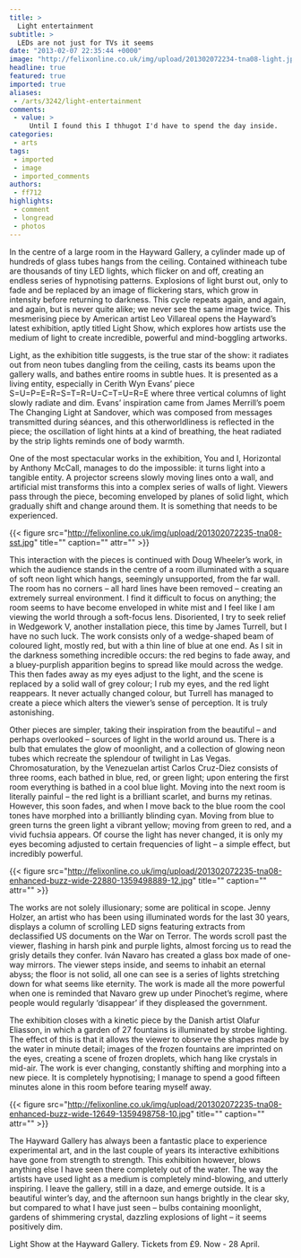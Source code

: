 ```yaml
---
title: >
  Light entertainment
subtitle: >
  LEDs are not just for TVs it seems
date: "2013-02-07 22:35:44 +0000"
image: "http://felixonline.co.uk/img/upload/201302072234-tna08-light.jpg"
headline: true
featured: true
imported: true
aliases:
 - /arts/3242/light-entertainment
comments:
 - value: >
     Until I found this I thhugot I'd have to spend the day inside.
categories:
 - arts
tags:
 - imported
 - image
 - imported_comments
authors:
 - ff712
highlights:
 - comment
 - longread
 - photos
---
```


In the centre of a large room in the Hayward Gallery, a cylinder made up of hundreds of glass tubes hangs from the ceiling. Contained withineach tube are thousands of tiny LED lights, which flicker on and off, creating an endless series of hypnotising patterns. Explosions of light burst out, only to fade and be replaced by an image of flickering stars, which grow in intensity before returning to darkness. This cycle repeats again, and again, and again, but is never quite alike; we never see the same image twice. This mesmerising piece by American artist Leo Villareal opens the Hayward’s latest exhibition, aptly titled Light Show, which explores how artists use the medium of light to create incredible, powerful and mind-boggling artworks.

Light, as the exhibition title suggests, is the true star of the show: it radiates out from neon tubes dangling from the ceiling, casts its beams upon the gallery walls, and bathes entire rooms in subtle hues. It is presented as a living entity, especially in Cerith Wyn Evans’ piece S=U=P=E=R=S=T=R=U=C=T=U=R=E where three vertical columns of light slowly radiate and dim. Evans’ inspiration came from James Merrill’s poem The Changing Light at Sandover, which was composed from messages transmitted during séances, and this otherworldliness is reflected in the piece; the oscillation of light hints at a kind of breathing, the heat radiated by the strip lights reminds one of body warmth.

One of the most spectacular works in the exhibition, You and I, Horizontal by Anthony McCall, manages to do the impossible: it turns light into a tangible entity. A projector screens slowly moving lines onto a wall, and artificial mist transforms this into a complex series of walls of light. Viewers pass through the piece, becoming enveloped by planes of solid light, which gradually shift and change around them. It is something that needs to be experienced.

{{< figure src="http://felixonline.co.uk/img/upload/201302072235-tna08-sst.jpg" title="" caption="" attr="" >}}

This interaction with the pieces is continued with Doug Wheeler’s work, in which the audience stands in the centre of a room illuminated with a square of soft neon light which hangs, seemingly unsupported, from the far wall. The room has no corners – all hard lines have been removed – creating an extremely surreal environment. I find it difficult to focus on anything; the room seems to have become enveloped in white mist and I feel like I am viewing the world through a soft-focus lens. Disoriented, I try to seek relief in Wedgework V, another installation piece, this time by James Turrell, but I have no such luck. The work consists only of a wedge-shaped beam of coloured light, mostly red, but with a thin line of blue at one end. As I sit in the darkness something incredible occurs: the red begins to fade away, and a bluey-purplish apparition begins to spread like mould across the wedge. This then fades away as my eyes adjust to the light, and the scene is replaced by a solid wall of grey colour; I rub my eyes, and the red light reappears. It never actually changed colour, but Turrell has managed to create a piece which alters the viewer’s sense of perception. It is truly astonishing.

Other pieces are simpler, taking their inspiration from the beautiful – and perhaps overlooked – sources of light in the world around us. There is a bulb that emulates the glow of moonlight, and a collection of glowing neon tubes which recreate the splendour of twilight in Las Vegas. Chromosaturation, by the Venezuelan artist Carlos Cruz-Diez consists of three rooms, each bathed in blue, red, or green light; upon entering the first room everything is bathed in a cool blue light. Moving into the next room is literally painful – the red light is a brilliant scarlet, and burns my retinas. However, this soon fades, and when I move back to the blue room the cool tones have morphed into a brilliantly blinding cyan. Moving from blue to green turns the green light a vibrant yellow; moving from green to red, and a vivid fuchsia appears. Of course the light has never changed, it is only my eyes becoming adjusted to certain frequencies of light – a simple effect, but incredibly powerful.

{{< figure src="http://felixonline.co.uk/img/upload/201302072235-tna08-enhanced-buzz-wide-22880-1359498889-12.jpg" title="" caption="" attr="" >}}

The works are not solely illusionary; some are political in scope. Jenny Holzer, an artist who has been using illuminated words for the last 30 years, displays a column of scrolling LED signs featuring extracts from declassified US documents on the War on Terror. The words scroll past the viewer, flashing in harsh pink and purple lights, almost forcing us to read the grisly details they confer. Iván Navaro has created a glass box made of one-way mirrors. The viewer steps inside, and seems to inhabit an eternal abyss; the floor is not solid, all one can see is a series of lights stretching down for what seems like eternity. The work is made all the more powerful when one is reminded that Navaro grew up under Pinochet’s regime, where people would regularly ‘disappear’ if they displeased the government.

The exhibition closes with a kinetic piece by the Danish artist Olafur Eliasson, in which a garden of 27 fountains is illuminated by strobe lighting. The effect of this is that it allows the viewer to observe the shapes made by the water in minute detail; images of the frozen fountains are imprinted on the eyes, creating a scene of frozen droplets, which hang like crystals in mid-air. The work is ever changing, constantly shifting and morphing into a new piece. It is completely hypnotising; I manage to spend a good fifteen minutes alone in this room before tearing myself away.

{{< figure src="http://felixonline.co.uk/img/upload/201302072235-tna08-enhanced-buzz-wide-12649-1359498758-10.jpg" title="" caption="" attr="" >}}

The Hayward Gallery has always been a fantastic place to experience experimental art, and in the last couple of years its interactive exhibitions have gone from strength to strength. This exhibition however, blows anything else I have seen there completely out of the water. The way the artists have used light as a medium is completely mind-blowing, and utterly inspiring. I leave the gallery, still in a daze, and emerge outside. It is a beautiful winter’s day, and the afternoon sun hangs brightly in the clear sky, but compared to what I have just seen – bulbs containing moonlight, gardens of shimmering crystal, dazzling explosions of light – it seems positively dim.

Light Show at the Hayward Gallery. Tickets from £9. Now - 28 April.
